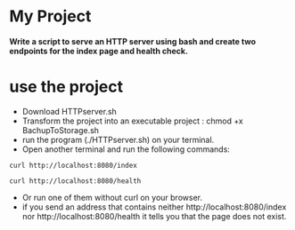 # My Project
#### Write a script to serve an HTTP server using bash and create two endpoints for the index page and health check.
# use the project
* Download HTTPserver.sh
* Transform the project into an executable project : chmod +x BachupToStorage.sh
* run the program (./HTTPserver.sh) on your terminal.
* Open another terminal and run the following commands:
```
curl http://localhost:8080/index
```
```
curl http://localhost:8080/health
```
* Or run one of them without curl on your browser.
* if you send an address that contains neither http://localhost:8080/index nor http://localhost:8080/health it tells you that the page does not exist.


